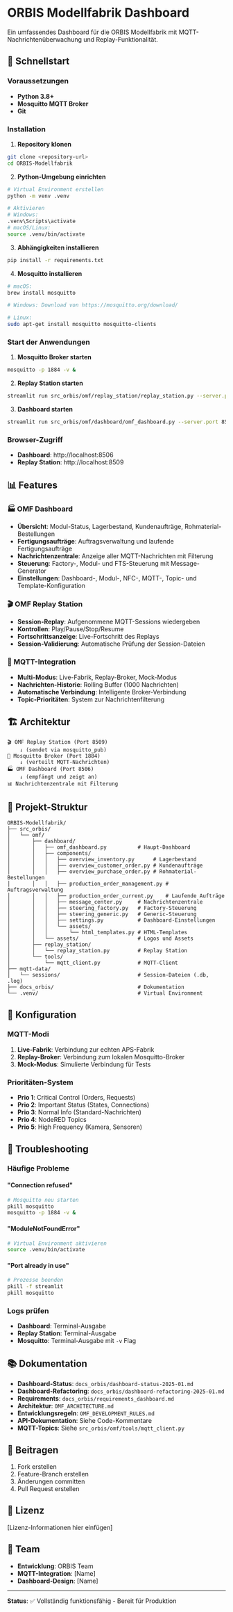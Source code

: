 # ORBIS Modellfabrik Dashboard

Ein umfassendes Dashboard für die ORBIS Modellfabrik mit MQTT-Nachrichtenüberwachung und Replay-Funktionalität.

## 🚀 Schnellstart

### Voraussetzungen

- **Python 3.8+**
- **Mosquitto MQTT Broker**
- **Git**

### Installation

1. **Repository klonen**
```bash
git clone <repository-url>
cd ORBIS-Modellfabrik
```

2. **Python-Umgebung einrichten**
```bash
# Virtual Environment erstellen
python -m venv .venv

# Aktivieren
# Windows:
.venv\Scripts\activate
# macOS/Linux:
source .venv/bin/activate
```

3. **Abhängigkeiten installieren**
```bash
pip install -r requirements.txt
```

4. **Mosquitto installieren**
```bash
# macOS:
brew install mosquitto

# Windows: Download von https://mosquitto.org/download/

# Linux:
sudo apt-get install mosquitto mosquitto-clients
```

### Start der Anwendungen

1. **Mosquitto Broker starten**
```bash
mosquitto -p 1884 -v &
```

2. **Replay Station starten**
```bash
streamlit run src_orbis/omf/replay_station/replay_station.py --server.port 8509
```

3. **Dashboard starten**
```bash
streamlit run src_orbis/omf/dashboard/omf_dashboard.py --server.port 8506
```

### Browser-Zugriff

- **Dashboard**: http://localhost:8506
- **Replay Station**: http://localhost:8509

## 📊 Features

### 🏭 OMF Dashboard
- **Übersicht**: Modul-Status, Lagerbestand, Kundenaufträge, Rohmaterial-Bestellungen
- **Fertigungsaufträge**: Auftragsverwaltung und laufende Fertigungsaufträge
- **Nachrichtenzentrale**: Anzeige aller MQTT-Nachrichten mit Filterung
- **Steuerung**: Factory-, Modul- und FTS-Steuerung mit Message-Generator
- **Einstellungen**: Dashboard-, Modul-, NFC-, MQTT-, Topic- und Template-Konfiguration

### 🎬 OMF Replay Station
- **Session-Replay**: Aufgenommene MQTT-Sessions wiedergeben
- **Kontrollen**: Play/Pause/Stop/Resume
- **Fortschrittsanzeige**: Live-Fortschritt des Replays
- **Session-Validierung**: Automatische Prüfung der Session-Dateien

### 🔄 MQTT-Integration
- **Multi-Modus**: Live-Fabrik, Replay-Broker, Mock-Modus
- **Nachrichten-Historie**: Rolling Buffer (1000 Nachrichten)
- **Automatische Verbindung**: Intelligente Broker-Verbindung
- **Topic-Prioritäten**: System zur Nachrichtenfilterung

## 🏗️ Architektur

```
🎬 OMF Replay Station (Port 8509)
    ↓ (sendet via mosquitto_pub)
🔄 Mosquitto Broker (Port 1884)
    ↓ (verteilt MQTT-Nachrichten)
🏭 OMF Dashboard (Port 8506)
    ↓ (empfängt und zeigt an)
📊 Nachrichtenzentrale mit Filterung
```

## 📁 Projekt-Struktur

```
ORBIS-Modellfabrik/
├── src_orbis/
│   └── omf/
│       ├── dashboard/
│       │   ├── omf_dashboard.py          # Haupt-Dashboard
│       │   ├── components/
│       │   │   ├── overview_inventory.py      # Lagerbestand
│       │   │   ├── overview_customer_order.py # Kundenaufträge
│       │   │   ├── overview_purchase_order.py # Rohmaterial-Bestellungen
│       │   │   ├── production_order_management.py # Auftragsverwaltung
│       │   │   ├── production_order_current.py    # Laufende Aufträge
│       │   │   ├── message_center.py     # Nachrichtenzentrale
│       │   │   ├── steering_factory.py   # Factory-Steuerung
│       │   │   ├── steering_generic.py   # Generic-Steuerung
│       │   │   ├── settings.py           # Dashboard-Einstellungen
│       │   │   └── assets/
│       │   │       └── html_templates.py # HTML-Templates
│       │   └── assets/                   # Logos und Assets
│       ├── replay_station/
│       │   └── replay_station.py         # Replay Station
│       └── tools/
│           └── mqtt_client.py            # MQTT-Client
├── mqtt-data/
│   └── sessions/                         # Session-Dateien (.db, .log)
├── docs_orbis/                           # Dokumentation
└── .venv/                                # Virtual Environment
```

## 🔧 Konfiguration

### MQTT-Modi

1. **Live-Fabrik**: Verbindung zur echten APS-Fabrik
2. **Replay-Broker**: Verbindung zum lokalen Mosquitto-Broker
3. **Mock-Modus**: Simulierte Verbindung für Tests

### Prioritäten-System

- **Prio 1**: Critical Control (Orders, Requests)
- **Prio 2**: Important Status (States, Connections)
- **Prio 3**: Normal Info (Standard-Nachrichten)
- **Prio 4**: NodeRED Topics
- **Prio 5**: High Frequency (Kamera, Sensoren)

## 🐛 Troubleshooting

### Häufige Probleme

#### "Connection refused"
```bash
# Mosquitto neu starten
pkill mosquitto
mosquitto -p 1884 -v &
```

#### "ModuleNotFoundError"
```bash
# Virtual Environment aktivieren
source .venv/bin/activate
```

#### "Port already in use"
```bash
# Prozesse beenden
pkill -f streamlit
pkill mosquitto
```

### Logs prüfen

- **Dashboard**: Terminal-Ausgabe
- **Replay Station**: Terminal-Ausgabe
- **Mosquitto**: Terminal-Ausgabe mit `-v` Flag

## 📚 Dokumentation

- **Dashboard-Status**: `docs_orbis/dashboard-status-2025-01.md`
- **Dashboard-Refactoring**: `docs_orbis/dashboard-refactoring-2025-01.md`
- **Requirements**: `docs_orbis/requirements_dashboard.md`
- **Architektur**: `OMF_ARCHITECTURE.md`
- **Entwicklungsregeln**: `OMF_DEVELOPMENT_RULES.md`
- **API-Dokumentation**: Siehe Code-Kommentare
- **MQTT-Topics**: Siehe `src_orbis/omf/tools/mqtt_client.py`

## 🤝 Beitragen

1. Fork erstellen
2. Feature-Branch erstellen
3. Änderungen committen
4. Pull Request erstellen

## 📄 Lizenz

[Lizenz-Informationen hier einfügen]

## 👥 Team

- **Entwicklung**: ORBIS Team
- **MQTT-Integration**: [Name]
- **Dashboard-Design**: [Name]

---

**Status**: ✅ Vollständig funktionsfähig - Bereit für Produktion

